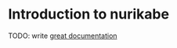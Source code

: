 # Introduction to nurikabe

TODO: write [great documentation](http://jacobian.org/writing/what-to-write/)
